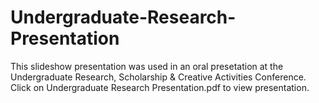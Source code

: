 # Undergraduate-Research-Presentation
This slideshow presentation was used in an oral presetation at the Undergraduate Research, Scholarship & Creative Activities Conference. Click on Undergraduate Research Presentation.pdf to view presentation.
